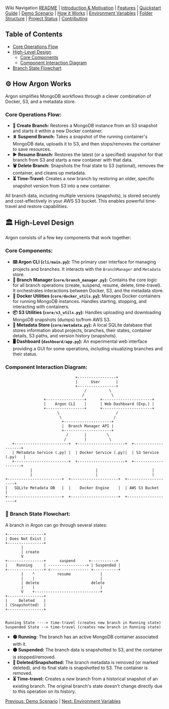 Wiki Navigation
[README](../../README.md) | [Introduction & Motivation](01_introduction.md) | [Features](02_features.md) | [Quickstart Guide](03_quickstart_guide.md) | [Demo Scenario](04_demo_scenario.md) | [How it Works](05_how_it_works.md) | [Environment Variables](06_environment_variables.md) | [Folder Structure](07_folder_structure.md) | [Project Status](08_status.md) | [Contributing](09_contributing.md)

## Table of Contents
- [Core Operations Flow](#core-operations-flow)
- [High-Level Design](#🏛️-high-level-design)
  - [Core Components](#core-components)
  - [Component Interaction Diagram](#component-interaction-diagram)
- [Branch State Flowchart](#🌊-branch-state-flowchart)

## ⚙️ How Argon Works

Argon simplifies MongoDB workflows through a clever combination of Docker, S3, and a metadata store.

### Core Operations Flow:
*   **🌿 Create Branch:** Restores a MongoDB instance from an S3 snapshot and starts it within a new Docker container.
*   **⏸️ Suspend Branch:** Takes a snapshot of the running container's MongoDB data, uploads it to S3, and then stops/removes the container to save resources.
*   **▶️ Resume Branch:** Restores the latest (or a specified) snapshot for that branch from S3 and starts a new container with that data.
*   **🗑️ Delete Branch:** Snapshots the final state to S3 (optional), removes the container, and cleans up metadata.
*   **⏳ Time-Travel:** Creates a *new* branch by restoring an older, specific snapshot version from S3 into a new container.

All branch data, including multiple versions (snapshots), is stored securely and cost-effectively in your AWS S3 bucket. This enables powerful time-travel and restore capabilities.

## 🏛️ High-Level Design

Argon consists of a few key components that work together:

### Core Components:
*   **⌨️ Argon CLI (`cli/main.py`):** The primary user interface for managing projects and branches. It interacts with the `BranchManager` and `Metadata` store.
*   **🧠 Branch Manager (`core/branch_manager.py`):** Contains the core logic for all branch operations (create, suspend, resume, delete, time-travel). It orchestrates interactions between Docker, S3, and the metadata store.
*   **🐳 Docker Utilities (`core/docker_utils.py`):** Manages Docker containers for running MongoDB instances. Handles starting, stopping, and interacting with containers.
*   **📦 S3 Utilities (`core/s3_utils.py`):** Handles uploading and downloading MongoDB snapshots (dumps) to/from AWS S3.
*   **📝 Metadata Store (`core/metadata.py`):** A local SQLite database that stores information about projects, branches, their states, container details, S3 paths, and version history (snapshots).
*   **🖥️ Dashboard (`dashboard/app.py`):** An experimental web interface providing a GUI for some operations, including visualizing branches and their status.

### Component Interaction Diagram:

```text
                               +-----------------+
                               |      User       |
                               +-----------------+
                                   /          \
                                  /            \
                 +-----------------+      +----------------------+
                 |    Argon CLI    |      | Web Dashboard (Exp.) |
                 +-----------------+      +----------------------+
                       \                         /
                        \                       /
                         +---------------------+
                         |  Branch Manager API |
                         +---------------------+
                           /       |         \
                          /        |          \
   +------------------------+  +---------------------+  +--------------------+
   | Metadata Service (.py) |  | Docker Service (.py)|  | S3 Service (.py)   |
   +------------------------+  +---------------------+  +--------------------+
           |                            |                        |
           |                            |                        |
+------------------------+  +---------------------+  +--------------------+
|   SQLite Metadata DB   |  |    Docker Engine    |  | AWS S3 Bucket      |
+------------------------+  +---------------------+  +--------------------+
```

### 🌊 Branch State Flowchart:

A branch in Argon can go through several states:

```text
+----------------+
| Does Not Exist |
+----------------+
       |
       | create
       V
+----------------+      suspend      +-----------+
|    Running     | -----------------> | Suspended |
+----------------+ <----------------- +-----------+
       |    ^          resume             |
       |    |                             |
       | delete                       delete
       |    |                             |
       V    +-----------------------------+
+----------------+
|     Deleted    |
| (Snapshotted)  |
+----------------+


Running State ----> time-travel (creates new branch in Running state)
Suspended State --> time-travel (creates new branch in Running state)
```

*   **🟢 Running:** The branch has an active MongoDB container associated with it.
*   **🟠 Suspended:** The branch data is snapshotted to S3, and the container is stopped/removed.
*   **🔴 Deleted/Snapshotted:** The branch metadata is removed (or marked deleted), and its final state is snapshotted to S3. The container is removed.
*   **⏳ Time-travel:** Creates a *new* branch from a historical snapshot of an existing branch. The original branch's state doesn't change directly due to this operation on its history.

[Previous: Demo Scenario](04_demo_scenario.md) | [Next: Environment Variables](06_environment_variables.md)

